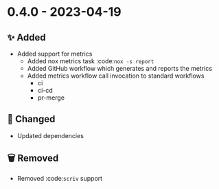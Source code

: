 # 0.4.0 - 2023-04-19

## ✨ Added
* Added support for metrics
    - Added nox metrics task :code:`nox -s report`
    - Added GitHub workflow which generates and reports the metrics
    - Added metrics workflow call invocation to standard workflows
        * ci
        * ci-cd
        * pr-merge

## 🔧 Changed
* Updated dependencies

## 🗑 Removed
* Removed :code:`scriv` support
